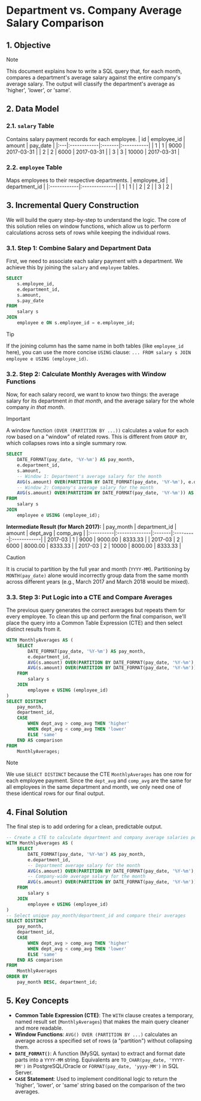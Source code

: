 # Department vs. Company Average Salary Comparison

## 1. Objective
> [!NOTE]
> This document explains how to write a SQL query that, for each month, compares a department's average salary against the entire company's average salary. The output will classify the department's average as 'higher', 'lower', or 'same'.

## 2. Data Model

### 2.1. `salary` Table
Contains salary payment records for each employee.
| id | employee_id | amount | pay_date   |
|:---|:------------|:-------|:-----------|
| 1  | 1           | 9000   | 2017-03-31 |
| 2  | 2           | 6000   | 2017-03-31 |
| 3  | 3           | 10000  | 2017-03-31 |

### 2.2. `employee` Table
Maps employees to their respective departments.
| employee_id | department_id |
|:------------|:--------------|
| 1           | 1             |
| 2           | 2             |
| 3           | 2             |

## 3. Incremental Query Construction
We will build the query step-by-step to understand the logic. The core of this solution relies on window functions, which allow us to perform calculations across sets of rows while keeping the individual rows.

### 3.1. Step 1: Combine Salary and Department Data
First, we need to associate each salary payment with a department. We achieve this by joining the `salary` and `employee` tables.

```sql
SELECT
    s.employee_id,
    e.department_id,
    s.amount,
    s.pay_date
FROM
    salary s
JOIN
    employee e ON s.employee_id = e.employee_id;
```
> [!TIP]
> If the joining column has the same name in both tables (like `employee_id` here), you can use the more concise `USING` clause: `... FROM salary s JOIN employee e USING (employee_id)`.

### 3.2. Step 2: Calculate Monthly Averages with Window Functions
Now, for each salary record, we want to know two things: the average salary for its department *in that month*, and the average salary for the whole company *in that month*.

> [!IMPORTANT]
> A window function `(OVER (PARTITION BY ...))` calculates a value for each row based on a "window" of related rows. This is different from `GROUP BY`, which collapses rows into a single summary row.

```sql
SELECT
    DATE_FORMAT(pay_date, '%Y-%m') AS pay_month,
    e.department_id,
    s.amount,
    -- Window 1: Department's average salary for the month
    AVG(s.amount) OVER(PARTITION BY DATE_FORMAT(pay_date, '%Y-%m'), e.department_id) AS dept_avg,
    -- Window 2: Company's average salary for the month
    AVG(s.amount) OVER(PARTITION BY DATE_FORMAT(pay_date, '%Y-%m')) AS comp_avg
FROM
    salary s
JOIN
    employee e USING (employee_id);
```
**Intermediate Result (for March 2017):**
| pay_month | department_id | amount | dept_avg | comp_avg    |
|:----------|:--------------|:-------|:---------|:------------|
| 2017-03   | 1             | 9000   | 9000.00  | 8333.33     |
| 2017-03   | 2             | 6000   | 8000.00  | 8333.33     |
| 2017-03   | 2             | 10000  | 8000.00  | 8333.33     |

> [!CAUTION]
> It is crucial to partition by the full year and month (`YYYY-MM`). Partitioning by `MONTH(pay_date)` alone would incorrectly group data from the same month across different years (e.g., March 2017 and March 2018 would be mixed).

### 3.3. Step 3: Put Logic into a CTE and Compare Averages
The previous query generates the correct averages but repeats them for every employee. To clean this up and perform the final comparison, we'll place the query into a Common Table Expression (CTE) and then select distinct results from it.

```sql
WITH MonthlyAverages AS (
    SELECT
        DATE_FORMAT(pay_date, '%Y-%m') AS pay_month,
        e.department_id,
        AVG(s.amount) OVER(PARTITION BY DATE_FORMAT(pay_date, '%Y-%m'), e.department_id) AS dept_avg,
        AVG(s.amount) OVER(PARTITION BY DATE_FORMAT(pay_date, '%Y-%m')) AS comp_avg
    FROM
        salary s
    JOIN
        employee e USING (employee_id)
)
SELECT DISTINCT
    pay_month,
    department_id,
    CASE
        WHEN dept_avg > comp_avg THEN 'higher'
        WHEN dept_avg < comp_avg THEN 'lower'
        ELSE 'same'
    END AS comparison
FROM
    MonthlyAverages;
```
> [!NOTE]
> We use `SELECT DISTINCT` because the CTE `MonthlyAverages` has one row for each employee payment. Since the `dept_avg` and `comp_avg` are the same for all employees in the same department and month, we only need one of these identical rows for our final output.

## 4. Final Solution
The final step is to add ordering for a clean, predictable output.

```sql
-- Create a CTE to calculate department and company average salaries per month
WITH MonthlyAverages AS (
    SELECT
        DATE_FORMAT(pay_date, '%Y-%m') AS pay_month,
        e.department_id,
        -- Department average salary for the month
        AVG(s.amount) OVER(PARTITION BY DATE_FORMAT(pay_date, '%Y-%m'), e.department_id) AS dept_avg,
        -- Company-wide average salary for the month
        AVG(s.amount) OVER(PARTITION BY DATE_FORMAT(pay_date, '%Y-%m')) AS comp_avg
    FROM
        salary s
    JOIN
        employee e USING (employee_id)
)
-- Select unique pay_month/department_id and compare their averages
SELECT DISTINCT
    pay_month,
    department_id,
    CASE
        WHEN dept_avg > comp_avg THEN 'higher'
        WHEN dept_avg < comp_avg THEN 'lower'
        ELSE 'same'
    END AS comparison
FROM
    MonthlyAverages
ORDER BY
    pay_month DESC, department_id;
```

## 5. Key Concepts
*   **Common Table Expression (CTE)**: The `WITH` clause creates a temporary, named result set (`MonthlyAverages`) that makes the main query cleaner and more readable.
*   **Window Functions**: `AVG() OVER (PARTITION BY ...)` calculates an average across a specified set of rows (a "partition") without collapsing them.
*   **`DATE_FORMAT()`**: A function (MySQL syntax) to extract and format date parts into a `YYYY-MM` string. Equivalents are `TO_CHAR(pay_date, 'YYYY-MM')` in PostgreSQL/Oracle or `FORMAT(pay_date, 'yyyy-MM')` in SQL Server.
*   **`CASE` Statement**: Used to implement conditional logic to return the 'higher', 'lower', or 'same' string based on the comparison of the two averages.
